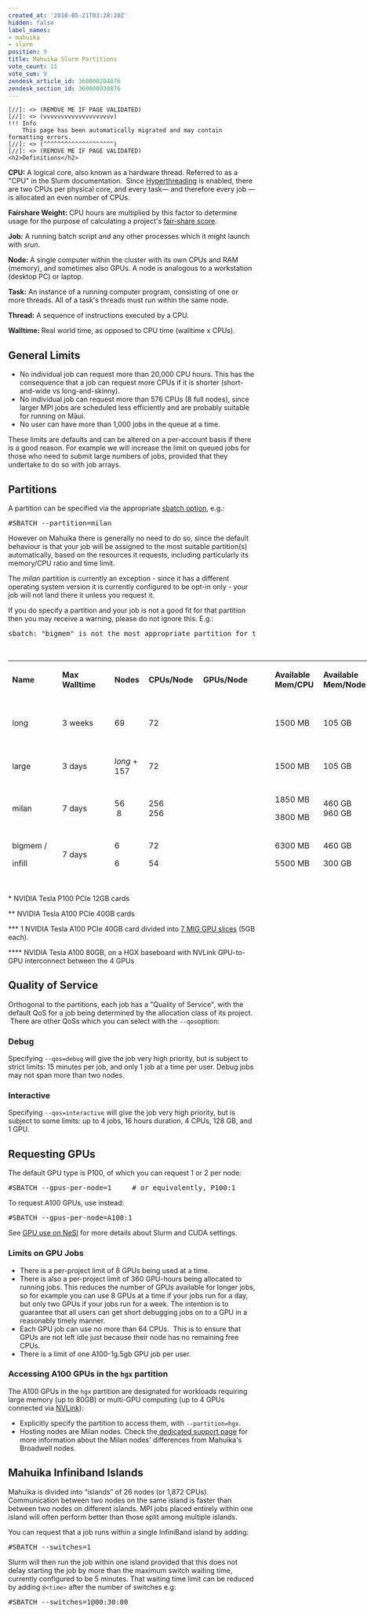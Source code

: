 ```yaml
---
created_at: '2018-05-21T03:28:20Z'
hidden: false
label_names:
- mahuika
- slurm
position: 9
title: Mahuika Slurm Partitions
vote_count: 11
vote_sum: 9
zendesk_article_id: 360000204076
zendesk_section_id: 360000030876
---
```



    [//]: <> (REMOVE ME IF PAGE VALIDATED)
    [//]: <> (vvvvvvvvvvvvvvvvvvvv)
    !!! Info
        This page has been automatically migrated and may contain formatting errors.
    [//]: <> (^^^^^^^^^^^^^^^^^^^^)
    [//]: <> (REMOVE ME IF PAGE VALIDATED)
    <h2>Definitions</h2>
<p><strong>CPU:</strong> A logical core, also known as a hardware thread. Referred to as a "CPU" in the Slurm documentation.  Since <a href="https://support.nesi.org.nz/hc/en-gb/articles/360000568236/" target="_self">Hyperthreading</a> is enabled, there are two CPUs per physical core, and every task— and therefore every job — is allocated an even number of CPUs.</p>
<p><strong>Fairshare Weight:</strong> CPU hours are multiplied by this factor to determine usage for the purpose of calculating a project's <a href="https://support.nesi.org.nz/hc/en-gb/articles/360000743536/" target="_self">fair-share score</a>.</p>
<p><strong>Job:</strong> A running batch script and any other processes which it might launch with <em>srun</em>.</p>
<p><strong>Node: </strong>A single computer within the cluster with its own CPUs and RAM (memory), and sometimes also GPUs. A node is analogous to a workstation (desktop PC) or laptop.</p>
<p><strong>Task:</strong> An instance of a running computer program, consisting of one or more threads. All of a task's threads must run within the same node.</p>
<p><strong>Thread:</strong> A sequence of instructions executed by a CPU.</p>
<p><strong>Walltime: </strong>Real world time, as opposed to CPU time (walltime x CPUs).</p>
<h2>General Limits</h2>
<ul>
<li>No individual job can request more than 20,000 CPU hours. This has the consequence that a job can request more CPUs if it is shorter (short-and-wide vs long-and-skinny).</li>
<li>No individual job can request more than 576 CPUs (8 full nodes), since larger MPI jobs are scheduled less efficiently and are probably suitable for running on Māui.</li>
<li>No user can have more than 1,000 jobs in the queue at a time.</li>
</ul>
<p>These limits are defaults and can be altered on a per-account basis if there is a good reason. For example we will increase the limit on queued jobs for those who need to submit large numbers of jobs, provided that they undertake to do so with job arrays.</p>
<h2>Partitions</h2>
<p>A partition can be specified via the appropriate <a href="https://support.nesi.org.nz/hc/en-gb/articles/360000691716/" target="_self">sbatch option</a>, e.g.:</p>
<pre>#SBATCH --partition=milan</pre>
<p>However on Mahuika there is generally no need to do so, since the default behaviour is that your job will be assigned to the most suitable partition(s) automatically, based on the resources it requests, including particularly its memory/CPU ratio and time limit.</p>
<p>The <em>milan</em> partition is currently an exception - since it has a different operating system version it is currently configured to be opt-in only - your job will not land there it unless you request it.</p>
<p>If you do specify a partition and your job is not a good fit for that partition then you may receive a warning, please do not ignore this. E.g.:</p>
<pre>sbatch: "bigmem" is not the most appropriate partition for this job, which would otherwise default to "large". If you believe this is incorrect then please contact support@nesi.org.nz and quote the Job ID number.</pre>
<p> </p>
<table style="width: 950px; height: 460px;">
<tbody>
<tr style="height: 44px;">
<td style="width: 88.328125px; height: 44px;">
<p><strong>Name</strong></p>
</td>
<td style="width: 95.34375px; height: 44px;">
<p><strong>Max Walltime</strong></p>
</td>
<td style="width: 54.203125px; height: 44px;">
<p><strong>Nodes</strong></p>
</td>
<td style="width: 96.34375px; height: 44px;">
<p><strong>CPUs/Node</strong></p>
</td>
<td style="width: 138.484375px; height: 44px;">
<p><strong>GPUs/Node<br></strong></p>
</td>
<td style="width: 83.3125px; height: 44px;">
<p><strong>Available Mem/CPU</strong></p>
</td>
<td style="width: 114.40625px; height: 44px;">
<p><strong>Available Mem/Node</strong></p>
</td>
<td style="width: 190.640625px; height: 44px;">
<p><strong>Description</strong></p>
</td>
</tr>
<tr style="height: 44px;">
<td style="width: 88.328125px; height: 44px;">
<p>long</p>
</td>
<td style="width: 95.34375px; height: 44px;">
<p>3 weeks</p>
</td>
<td style="width: 54.203125px; height: 44px;">
<p>69</p>
</td>
<td style="width: 96.34375px; height: 44px;">
<p>72</p>
</td>
<td style="width: 138.484375px; height: 44px;">
<p> </p>
</td>
<td style="width: 83.3125px; height: 44px;">
<p>1500 MB</p>
</td>
<td style="width: 114.40625px; height: 44px;">
<p>105 GB</p>
</td>
<td style="width: 190.640625px; height: 44px;">
<p>For jobs that need to run for longer than 3 days.</p>
</td>
</tr>
<tr style="height: 44px;">
<td style="width: 88.328125px; height: 44px;">
<p>large</p>
</td>
<td style="width: 95.34375px; height: 44px;">
<p>3 days</p>
</td>
<td style="width: 54.203125px; height: 44px;">
<p><em>long</em> + 157</p>
</td>
<td style="width: 96.34375px; height: 44px;">
<p>72</p>
</td>
<td style="width: 138.484375px; height: 44px;">
<p> </p>
</td>
<td style="width: 83.3125px; height: 44px;">
<p>1500 MB</p>
</td>
<td style="width: 114.40625px; height: 44px;">
<p>105 GB</p>
</td>
<td style="width: 190.640625px; height: 44px;">
<p>Default partition.</p>
</td>
</tr>
<tr style="height: 51px;">
<td style="width: 88.328125px; height: 51px;">
<p>milan</p>
</td>
<td style="width: 95.34375px; height: 51px;">
<p>7 days</p>
</td>
<td style="width: 54.203125px; height: 51px;">
<p>56<br> 8</p>
</td>
<td style="width: 96.34375px; height: 51px;">
<p>256<br>256</p>
</td>
<td style="width: 138.484375px; height: 51px;">
<p> </p>
</td>
<td style="width: 83.3125px; height: 51px;">
<p>1850 MB</p>
<p>3800 MB</p>
</td>
<td style="width: 114.40625px; height: 51px;">
<p>460 GB<br>960 GB</p>
</td>
<td style="width: 190.640625px; height: 51px;">
<p><a href="https://support.nesi.org.nz/hc/en-gb/articles/6367209795471" target="_self" rel="undefined">Jobs using Milan Nodes</a></p>
</td>
</tr>
<tr style="height: 51px;">
<td style="width: 88.328125px; height: 51px;">
<p>bigmem /</p>
<p>infill</p>
</td>
<td style="width: 95.34375px; height: 51px;">
<p>7 days</p>
</td>
<td style="width: 54.203125px; height: 51px;">
<p>6</p>
<p>6</p>
</td>
<td style="width: 96.34375px; height: 51px;">
<p>72</p>
<p>54</p>
</td>
<td style="width: 138.484375px; height: 51px;">
<p> </p>
</td>
<td style="width: 83.3125px; height: 51px;">
<p>6300 MB</p>
<p>5500 MB</p>
</td>
<td style="width: 114.40625px; height: 51px;">
<p>460 GB</p>
<p>300 GB</p>
</td>
<td style="width: 190.640625px; height: 51px;">
<p>Jobs requiring large amounts of memory.</p>
</td>
</tr>
<tr style="height: 66px;">
<td style="width: 88.328125px; height: 66px;">
<p>hugemem</p>
</td>
<td style="width: 95.34375px; height: 66px;">
<p>7 days</p>
</td>
<td style="width: 54.203125px; height: 66px;">
<p>4</p>
</td>
<td style="width: 96.34375px; height: 66px;">
<p>80<br>128<br>176</p>
</td>
<td style="width: 138.484375px; height: 66px;">
<p> </p>
</td>
<td style="width: 83.3125px; height: 66px;">
<p>18 GB<br>30 GB<br>35 GB</p>
</td>
<td style="width: 114.40625px; height: 66px;">
<p>1,500 GB<br>4,000 GB<br>6,000 GB</p>
</td>
<td style="width: 190.640625px; height: 66px;">
<p>Jobs requiring very large amounts of memory.</p>
</td>
</tr>
<tr style="height: 138px;">
<td style="width: 88.328125px; height: 138px;">
<p>gpu</p>
</td>
<td style="width: 95.34375px; height: 138px;">
<p>7 days</p>
</td>
<td style="width: 54.203125px; height: 138px;">
<p>1</p>
<p>4</p>
<p>2</p>
<p>2</p>
<p>1</p>
</td>
<td style="width: 96.34375px; height: 138px;">
<p>18, plus 54 shared with <em>infill</em></p>
</td>
<td style="width: 138.484375px; height: 138px;">
<p>1 P100*</p>
<p>2 P100*</p>
<p>1 A100**</p>
<p>2 A100**</p>
<p>7 A100-1g.5gb***</p>
</td>
<td style="width: 83.3125px; height: 138px;">
<p>6300 MB</p>
</td>
<td style="width: 114.40625px; height: 138px;">
<p>160 GB, plus 300 GB shared with <em>infill</em></p>
</td>
<td style="width: 190.640625px; height: 138px;">
<p>Nodes with GPUs. See below for more info.</p>
</td>
</tr>
<tr style="height: 22px;">
<td style="width: 88.328125px; height: 22px;">
<p>hgx</p>
</td>
<td style="width: 95.34375px; height: 22px;">
<p>7 days</p>
</td>
<td style="width: 54.203125px; height: 22px;">
<p>4</p>
</td>
<td style="width: 96.34375px; height: 22px;">
<p>128</p>
</td>
<td style="width: 138.484375px; height: 22px;">
<p>4 A100****</p>
</td>
<td style="width: 83.3125px; height: 22px;">
<p>6300 MB</p>
</td>
<td style="width: 114.40625px; height: 22px;">
<p>460 GB</p>
</td>
<td style="width: 190.640625px; height: 22px;">
<p>Part of <a href="https://support.nesi.org.nz/hc/en-gb/articles/6367209795471" target="_self" rel="undefined">Milan Nodes</a>. See below for more info.</p>
</td>
</tr>
</tbody>
</table>
<p><span class="">* NVIDIA Tesla P100 PCIe 12GB cards</span></p>
<p>** <span class="">NVIDIA Tesla A100 PCIe 40GB cards</span></p>
<p><span class="">*** 1 NVIDIA Tesla A100 PCIe 40GB card divided into <a href="https://www.nvidia.com/en-us/technologies/multi-instance-gpu/" target="_blank" rel="noopener">7 MIG GPU slices</a> (5GB each). </span><span class=""></span></p>
<p><span class="">**** NVIDIA Tesla A100 80GB, on a HGX baseboard with NVLink GPU-to-GPU interconnect between the 4 GPUs<br></span><span class=""></span></p>
<h2>Quality of Service</h2>
<p>Orthogonal to the partitions, each job has a "Quality of Service", with the default QoS for a job being determined by the allocation class of its project.  There are other QoSs which you can select with the <code>--qos</code>option:</p>
<h3>Debug</h3>
<p>Specifying <code>--qos=debug</code> will give the job very high priority, but is subject to strict limits: 15 minutes per job, and only 1 job at a time per user. Debug jobs may not span more than two nodes.</p>
<h3>Interactive</h3>
<p>Specifying <code>--qos=interactive</code> will give the job very high priority, but is subject to some limits: up to 4 jobs, 16 hours duration, 4 CPUs, 128 GB, and 1 GPU.</p>
<h2 id="req_gpu">Requesting GPUs</h2>
<p>The default GPU type is P100, of which you can request 1 or 2 per node:</p>
<pre>#SBATCH --gpus-per-node=1     # or equivalently, P100:1</pre>
<p>To request A100 GPUs, use instead:</p>
<pre>#SBATCH --gpus-per-node=A100:1</pre>
<p>See <a href="https://support.nesi.org.nz/hc/en-gb/articles/360001471955" target="_self" rel="undefined">GPU use on NeSI</a> for more details about Slurm and CUDA settings.</p>
<h3>Limits on GPU Jobs</h3>
<ul>
<li>There is a per-project limit of 8 GPUs being used at a time.</li>
<li>There is also a per-project limit of 360 GPU-hours being allocated to running jobs. This reduces the number of GPUs available for longer jobs, so for example you can use 8 GPUs at a time if your jobs run for a day, but only two GPUs if your jobs run for a week. The intention is to guarantee that all users can get short debugging jobs on to a GPU in a reasonably timely manner.  </li>
<li>Each GPU job can use no more than 64 CPUs.  This is to ensure that GPUs are not left idle just because their node has no remaining free CPUs.</li>
<li>There is a limit of one A100-1g.5gb GPU job per user.</li>
</ul>
<h3>Accessing A100 GPUs in the <code>hgx</code> partition</h3>
<p>The A100 GPUs in the <code>hgx</code> partition are designated for workloads requiring large memory (up to 80GB) or multi-GPU computing (up to 4 GPUs connected via <a href="https://www.nvidia.com/en-us/data-center/nvlink/" target="_self">NVLink</a>):</p>
<ul>
<li>Explicitly specify the partition to access them, with <code>--partition=hgx</code>.</li>
<li>Hosting nodes are Milan nodes. Check the<a href="https://support.nesi.org.nz/hc/en-gb/articles/6367209795471" target="_self" rel="undefined"> dedicated support page</a> for more information about the Milan nodes' differences from Mahuika's Broadwell nodes.</li>
</ul>
<h2>Mahuika Infiniband Islands</h2>
<p>Mahuika is divided into “islands” of 26 nodes (or 1,872 CPUs). Communication between two nodes on the same island is faster than between two nodes on different islands. MPI jobs placed entirely within one island will often perform better than those split among multiple islands.</p>
<p>You can request that a job runs within a single InfiniBand island by adding:</p>
<pre>#SBATCH --switches=1</pre>
<p>Slurm will then run the job within one island provided that this does not delay starting the job by more than the maximum switch waiting time, currently configured to be 5 minutes. That waiting time limit can be reduced by adding <code>@&lt;time&gt;</code> after the number of switches e.g:</p>
<pre>#SBATCH --switches=1@00:30:00</pre>